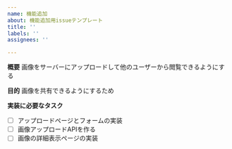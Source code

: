 ```yaml
---
name: 機能追加
about: 機能追加用issueテンプレート
title: ''
labels: ''
assignees: ''

---
```


**概要**
画像をサーバーにアップロードして他のユーザーから閲覧できるようにする

**目的**
画像を共有できるようにするため

**実装に必要なタスク**
- [ ] アップロードページとフォームの実装
- [ ] 画像アップロードAPIを作る
- [ ] 画像の詳細表示ページの実装
